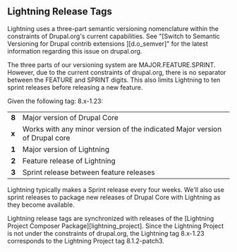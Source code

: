 ## Lightning Release Tags

Lightning uses a three-part semantic versioning nomenclature within the
constraints of Drupal.org's current capabilities. See
"[Switch to Semantic Versioning for Drupal contrib extensions ][d.o_semver]" for
the latest information regarding this issue on drupal.org.

The three parts of our versioning system are MAJOR.FEATURE.SPRINT. However, due
to the current constraints of drupal.org, there is no separator between the
FEATURE and SPRINT digits. This also limits Lightning to ten sprint releases
before releasing a new feature.

Given the following tag: 8.x-1.23:

|       |                              |
|-------|------------------------------|
| __8__ | Major version of Drupal Core |
| __x__ | Works with any minor version of the indicated Major version of Drupal core |
| __1__ | Major version of Lightning |
| __2__ | Feature release of Lightning |
| __3__ | Sprint release between feature releases |

Lightning typically makes a Sprint release every four weeks. We'll also use
sprint releases to package new releases of Drupal Core with Lightning as they
become available.

Lightning release tags are synchronized with releases of the [Lightning Project Composer Package][lightning_project].
Since the Lightning Project is not under the constraints of drupal.org, the
Lightning tag 8.x-1.23 corresponds to the Lightning Project tag 8.1.2-patch3.

